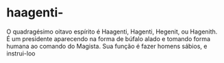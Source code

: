 # haagenti-
O quadragésimo oitavo espírito é Haagenti, Hagenti, Hegenit, ou Hagenith. É um presidente aparecendo na forma de búfalo alado e tomando forma humana ao comando do Magista. Sua função é fazer homens sábios, e instrui-loo
